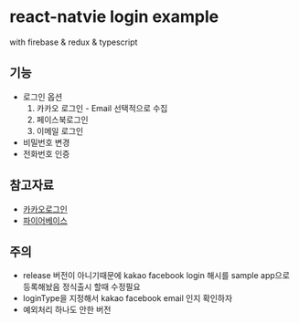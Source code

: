 # react-natvie login example
with firebase & redux & typescript


## 기능
- 로그인 옵션
    1. 카카오 로그인 - Email 선택적으로 수집
    2. 페이스북로그인
    3. 이메일 로그인
- 비밀번호 변경
- 전화번호 인증

## 참고자료
- [카카오로그인](https://github.com/react-native-seoul/react-native-kakao-login)
- [파이어베이스](https://invertase.io/oss/react-native-firebase/v6/admob/quick-start/)

## 주의
- release 버전이 아니기때문에 kakao facebook login 해시를 sample app으로 등록해놨음 정식출시 할때 수정필요
- loginType을 지정해서 kakao facebook email 인지 확인하자
- 예외처리 하나도 안한 버전